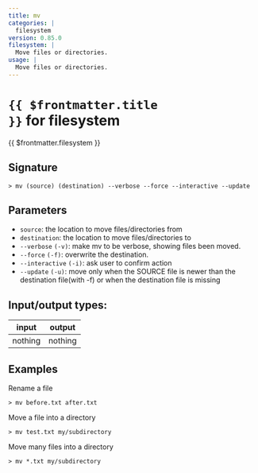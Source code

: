 ```yaml
---
title: mv
categories: |
  filesystem
version: 0.85.0
filesystem: |
  Move files or directories.
usage: |
  Move files or directories.
---
```

<!-- This file is automatically generated. Please edit the command in https://github.com/nushell/nushell instead. -->

# <code>{{ $frontmatter.title }}</code> for filesystem

<div class='command-title'>{{ $frontmatter.filesystem }}</div>

## Signature

```> mv (source) (destination) --verbose --force --interactive --update```

## Parameters

 -  `source`: the location to move files/directories from
 -  `destination`: the location to move files/directories to
 -  `--verbose` `(-v)`: make mv to be verbose, showing files been moved.
 -  `--force` `(-f)`: overwrite the destination.
 -  `--interactive` `(-i)`: ask user to confirm action
 -  `--update` `(-u)`: move only when the SOURCE file is newer than the destination file(with -f) or when the destination file is missing


## Input/output types:

| input   | output  |
| ------- | ------- |
| nothing | nothing |

## Examples

Rename a file
```nu
> mv before.txt after.txt

```

Move a file into a directory
```nu
> mv test.txt my/subdirectory

```

Move many files into a directory
```nu
> mv *.txt my/subdirectory

```
